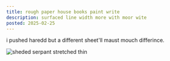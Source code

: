 ```yaml
---
title: rough paper house books paint write
description: surfaced line width more with moor wite
posted: 2025-02-25
---
```


i pushed haredd but a different sheet'll maust mouch differince.

![sheded serpant stretched thin](/blog/note/f08df0e4/sanke.png "blats pland in convert")
